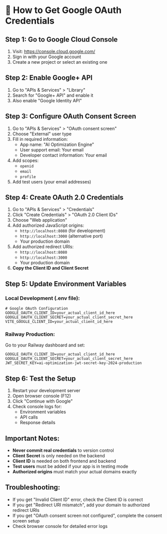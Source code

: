 # 🔐 How to Get Google OAuth Credentials

## **Step 1: Go to Google Cloud Console**
1. Visit: https://console.cloud.google.com/
2. Sign in with your Google account
3. Create a new project or select an existing one

## **Step 2: Enable Google+ API**
1. Go to "APIs & Services" > "Library"
2. Search for "Google+ API" and enable it
3. Also enable "Google Identity API"

## **Step 3: Configure OAuth Consent Screen**
1. Go to "APIs & Services" > "OAuth consent screen"
2. Choose "External" user type
3. Fill in required information:
   - App name: "AI Optimization Engine"
   - User support email: Your email
   - Developer contact information: Your email
4. Add scopes:
   - `openid`
   - `email`
   - `profile`
5. Add test users (your email addresses)

## **Step 4: Create OAuth 2.0 Credentials**
1. Go to "APIs & Services" > "Credentials"
2. Click "Create Credentials" > "OAuth 2.0 Client IDs"
3. Choose "Web application"
4. Add authorized JavaScript origins:
   - `http://localhost:8080` (for development)
   - `http://localhost:3000` (alternative port)
   - Your production domain
5. Add authorized redirect URIs:
   - `http://localhost:8080`
   - `http://localhost:3000`
   - Your production domain
6. **Copy the Client ID and Client Secret**

## **Step 5: Update Environment Variables**

### **Local Development (.env file):**
```env
# Google OAuth Configuration
GOOGLE_OAUTH_CLIENT_ID=your_actual_client_id_here
GOOGLE_OAUTH_CLIENT_SECRET=your_actual_client_secret_here
VITE_GOOGLE_CLIENT_ID=your_actual_client_id_here
```

### **Railway Production:**
Go to your Railway dashboard and set:
```env
GOOGLE_OAUTH_CLIENT_ID=your_actual_client_id_here
GOOGLE_OAUTH_CLIENT_SECRET=your_actual_client_secret_here
JWT_SECRET_KEY=ai-optimization-jwt-secret-key-2024-production
```

## **Step 6: Test the Setup**
1. Restart your development server
2. Open browser console (F12)
3. Click "Continue with Google"
4. Check console logs for:
   - Environment variables
   - API calls
   - Response details

## **Important Notes:**
- **Never commit real credentials** to version control
- **Client Secret** is only needed on the backend
- **Client ID** is needed on both frontend and backend
- **Test users** must be added if your app is in testing mode
- **Authorized origins** must match your actual domains exactly

## **Troubleshooting:**
- If you get "Invalid Client ID" error, check the Client ID is correct
- If you get "Redirect URI mismatch", add your domain to authorized redirect URIs
- If you get "OAuth consent screen not configured", complete the consent screen setup
- Check browser console for detailed error logs
